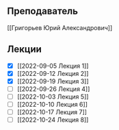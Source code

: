 ## Преподаватель
[[Григорьев Юрий Александрович]]

## Лекции
- [x] [[2022-09-05 Лекция 1]]
- [x] [[2022-09-12 Лекция 2]]
- [x] [[2022-09-19 Лекция 3]]
- [ ] [[2022-09-26 Лекция 4]]
- [ ] [[2022-10-03 Лекция 5]]
- [ ] [[2022-10-10 Лекция 6]]
- [ ] [[2022-10-17 Лекция 7]]
- [ ] [[2022-10-24 Лекция 8]]